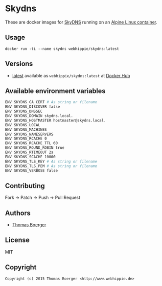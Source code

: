 # Skydns

These are docker images for [SkyDNS](https://github.com/skynetservices/skydns) running on an
[Alpine Linux container](https://registry.hub.docker.com/u/webhippie/alpine/).


## Usage

```
docker run -ti --name skydns webhippie/skydns:latest
```


## Versions

* [latest](https://github.com/dockhippie/skydns/tree/master)
  available as ```webhippie/skydns:latest``` at
  [Docker Hub](https://registry.hub.docker.com/u/webhippie/skydns/)


## Available environment variables

```bash
ENV SKYDNS_CA_CERT # As string or filename
ENV SKYDNS_DISCOVER false
ENV SKYDNS_DNSSEC
ENV SKYDNS_DOMAIN skydns.local.
ENV SKYDNS_HOSTMASTER hostmaster@skydns.local.
ENV SKYDNS_LOCAL
ENV SKYDNS_MACHINES
ENV SKYDNS_NAMESERVERS
ENV SKYDNS_RCACHE 0
ENV SKYDNS_RCACHE_TTL 60
ENV SKYDNS_ROUND_ROBIN true
ENV SKYDNS_RTIMEOUT 2s
ENV SKYDNS_SCACHE 10000
ENV SKYDNS_TLS_KEY # As string or filename
ENV SKYDNS_TLS_PEM # As string or filename
ENV SKYDNS_VERBOSE false
```


## Contributing

Fork -> Patch -> Push -> Pull Request


## Authors

* [Thomas Boerger](https://github.com/tboerger)


## License

MIT


## Copyright

```
Copyright (c) 2015 Thomas Boerger <http://www.webhippie.de>
```
